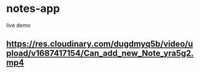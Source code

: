 # notes-app
live demo
## https://res.cloudinary.com/dugdmyq5b/video/upload/v1687417154/Can_add_new_Note_yra5g2.mp4
